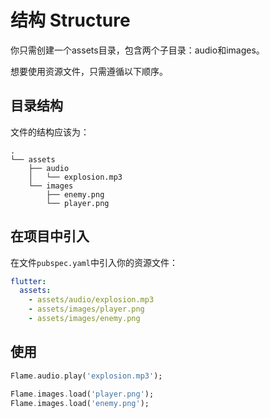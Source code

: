 # 结构 Structure
你只需创建一个assets目录，包含两个子目录：audio和images。

想要使用资源文件，只需遵循以下顺序。

## 目录结构
文件的结构应该为：
```
.
└── assets
    ├── audio
    │   └── explosion.mp3
    └── images
        ├── enemy.png
        └── player.png
```

## 在项目中引入
在文件`pubspec.yaml`中引入你的资源文件：
```yaml
flutter:
  assets:
    - assets/audio/explosion.mp3
    - assets/images/player.png
    - assets/images/enemy.png
```

## 使用
```dart
Flame.audio.play('explosion.mp3');

Flame.images.load('player.png');
Flame.images.load('enemy.png');
```